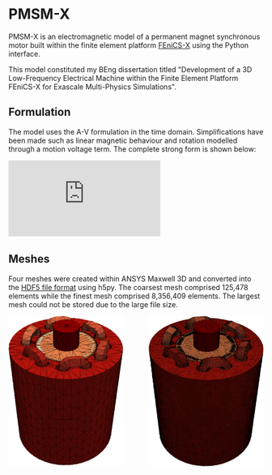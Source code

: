# PMSM-X

PMSM-X is an electromagnetic model of a permanent magnet synchronous motor built within the finite element platform [FEniCS-X](https://fenicsproject.org) using the Python interface. 

This model constituted my BEng dissertation titled "Development of a 3D Low-Frequency Electrical Machine within the Finite Element Platform FEniCS-X for Exascale Multi-Physics Simulations".

## Formulation

The model uses the A-V formulation in the time domain. Simplifications have been made such as linear magnetic behaviour and rotation modelled through a motion voltage term. The complete strong form is shown below: 

![equation](https://latex.codecogs.com/gif.latex?%5Cnu%5Cmathrm%7B%5Cnabla%7D%5E2A%3D%7B-J%7D_s&plus;%5Csigma%5Cfrac%7B%5Cpartial%20A%7D%7B%5Cpartial%20t%7D&plus;%5Csigma%5Cnabla%20V-%5Cmathrm%7B%5Cnabla%7D%5Ctimes%5Cleft%28%5Cnu%5Cmu_0M%5Cright%29-%7B%5Csigma%5Comega%7D_%5Cupsilon%20r%5Ctimes%28%5Cmathrm%7B%5Cnabla%7D%5Ctimes%20A%29)

## Meshes

Four meshes were created within ANSYS Maxwell 3D and converted into the [HDF5 file format](https://www.hdfgroup.org/solutions/hdf5/) using h5py. The coarsest mesh comprised 125,478 elements while the finest mesh comprised 8,356,409 elements. The largest mesh could not be stored due to the large file size.

<img src="/img/Mesh1.png" alt="Mesh1" width="45%"/><img align="right" src="/img/Mesh4.png" alt="Mesh1" width="45%"/>